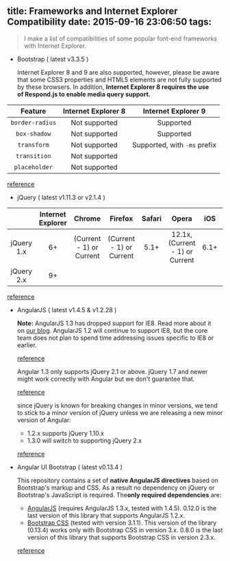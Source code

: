 title: Frameworks and Internet Explorer Compatibility
date: 2015-09-16 23:06:50
tags:
---
> I make a list of compatibilities of some popular font-end frameworks with Internet Explorer.

- Bootstrap ( latest v3.3.5 )
  
  Internet Explorer 8 and 9 are also supported, however, please be aware that some CSS3 properties and HTML5 elements are not fully supported by these browsers. In addition, **Internet Explorer 8 requires the use of Respond.js to enable media query support.**
  
| Feature         | Internet Explorer 8 | Internet Explorer 9          |
|:---------------:|:-------------------:|:----------------------------:|
| `border-radius` | Not supported       | Supported                    | 
| `box-shadow`    | Not supported       | Supported                    | 
| `transform`     | Not supported       | Supported, with `-ms` prefix | 
| `transition`    | Not supported       |                              | 
| `placeholder`   | Not supported       |                              | 


  [reference](http://getbootstrap.com/getting-started/#support)
  
<!--more-->  

- jQuery ( latest v1.11.3 or v2.1.4 )
  
|            | Internet Explorer | Chrome                   | Firefox                  | Safari | Opera                           | iOS  | Android   |
|:----------:|:-----------------:|:------------------------:|:------------------------:|:------:|:-------------------------------:|:----:|:---------:|
| jQuery 1.x | 6+                | (Current - 1) or Current | (Current - 1) or Current | 5.1+   | 12.1x, (Current - 1) or Current | 6.1+ | 2.3, 4.0+ |
| jQuery 2.x | 9+                |                          |                          |        |                                 |      |           |
  
  [reference](https://jquery.com/browser-support/)

- AngularJS ( latest v1.4.5 & v1.2.28 )
  
  **Note:** AngularJS 1.3 has dropped support for IE8. Read more about it on [our blog](http://blog.angularjs.org/2013/12/angularjs-13-new-release-approaches.html). AngularJS 1.2 will continue to support IE8, but the core team does not plan to spend time addressing issues specific to IE8 or earlier.
  
  [reference](https://docs.angularjs.org/guide/ie)
  
  Angular 1.3 only supports jQuery 2.1 or above. jQuery 1.7 and newer might work correctly with Angular but we don't guarantee that.
  
  [reference](https://docs.angularjs.org/misc/faq)
  
  since jQuery is known for breaking changes in minor versions, we tend to stick to a minor version of jQuery unless we are releasing a new minor version of Angular:
  
  - 1.2.x supports jQuery 1.10.x
  - 1.3.0 will switch to supporting jQuery 2.x
  
  [reference](https://github.com/angular/angular.js/issues/3585)
  
- Angular UI Bootstrap ( latest v0.13.4 )
  
  This repository contains a set of **native AngularJS directives** based on Bootstrap's markup and CSS. As a result no dependency on jQuery or Bootstrap's JavaScript is required. The**only required dependencies** are:
  
  - [AngularJS](http://angularjs.org/) (requires AngularJS 1.3.x, tested with 1.4.5). 0.12.0 is the last version of this library that supports AngularJS 1.2.x.
  - [Bootstrap CSS](http://getbootstrap.com/) (tested with version 3.1.1). This version of the library (0.13.4) works only with Bootstrap CSS in version 3.x. 0.8.0 is the last version of this library that supports Bootstrap CSS in version 2.3.x.
  
  [reference](https://angular-ui.github.io/bootstrap/)
  
  ​
